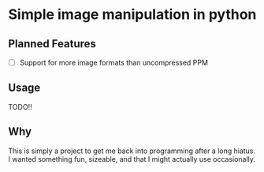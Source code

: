 # Simple image manipulation in python

## Planned Features
* [ ] Support for more image formats than uncompressed PPM

## Usage
TODO!!

## Why
This is simply a project to get me back into programming after a long hiatus. I wanted something fun, sizeable, and that I might actually use occasionally.


